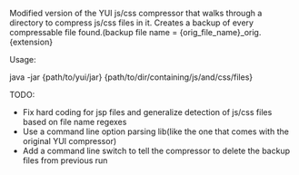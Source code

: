 Modified version of the YUI js/css compressor that walks through a directory to compress js/css files in it.
Creates a backup of every compressable file found.(backup file name = {orig_file_name}_orig.{extension}

Usage:

java -jar {path/to/yui/jar} {path/to/dir/containing/js/and/css/files}

TODO:

- Fix hard coding for jsp files and generalize detection of js/css files based on file name regexes
- Use a command line option parsing lib(like the one that comes with the original YUI compressor)
- Add a command line switch to tell the compressor to delete the backup files from previous run
